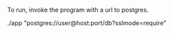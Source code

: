 To run, invoke the program with a url to postgres.

./app "postgres://user@host:port/db?sslmode=require"

